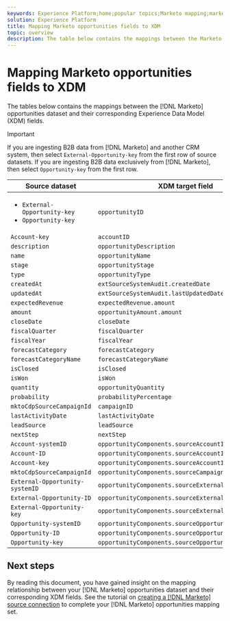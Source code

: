 ```yaml
---
keywords: Experience Platform;home;popular topics;Marketo mapping;marketo mapping
solution: Experience Platform
title: Mapping Marketo opportunities fields to XDM
topic: overview
description: The table below contains the mappings between the Marketo Opportunities dataset and their corresponding XDM fields.
---
```


# Mapping Marketo opportunities fields to XDM

The tables below contains the mappings between the [!DNL Marketo] opportunities dataset and their corresponding Experience Data Model (XDM) fields.

>[!IMPORTANT]
>
>If you are ingesting B2B data from [!DNL Marketo] and another CRM system, then select `External-Opportunity-key` from the first row of source datasets. If you are ingesting B2B data exclusively from [!DNL Marketo], then select `Opportunity-key` from the first row.

| Source dataset | XDM target field |
| -------------- | ---------------- |
| <ul><li>`External-Opportunity-key`</li><li>`Opportunity-key`</li></ul> | `opportunityID` |
| `Account-key` | `accountID` |
| `description` | `opportunityDescription` |
| `name` | `opportunityName` |
| `stage` | `opportunityStage` |
| `type` | `opportunityType` |
| `createdAt` | `extSourceSystemAudit.createdDate` |
| `updatedAt` | `extSourceSystemAudit.lastUpdatedDate` |
| `expectedRevenue` | `expectedRevenue.amount` |
| `amount` | `opportunityAmount.amount` |
| `closeDate` | `closeDate` |
| `fiscalQuarter` | `fiscalQuarter` |
| `fiscalYear` | `fiscalYear` |
| `forecastCategory` | `forecastCategory` |
| `forecastCategoryName` | `forecastCategoryName` |
| `isClosed` | `isClosed` |
| `isWon` | `isWon` |
| `quantity` | `opportunityQuantity` |
| `probability` | `probabilityPercentage` |
| `mktoCdpSourceCampaignId` | `campaignID` |
| `lastActivityDate` | `lastActivityDate` |
| `leadSource` | `leadSource` |
| `nextStep` | `nextStep` |
| `Account-systemID` | `opportunityComponents.sourceAccountID.systemID` |
| `Account-ID` | `opportunityComponents.sourceAccountID.ID` |
| `Account-key` | `opportunityComponents.sourceAccountID.key` |
| `mktoCdpSourceCampaignId` | `opportunityComponents.sourceCampaignID.ID` |
| `External-Opportunity-systemID` | `opportunityComponents.sourceExternalID.systemID` |
| `External-Opportunity-ID` | `opportunityComponents.sourceExternalID.ID` |
| `External-Opportunity-key` | `opportunityComponents.sourceExternalID.key` |
| `Opportunity-systemID` | `opportunityComponents.sourceOpportunityID.systemID` |
| `Opportunity-ID` | `opportunityComponents.sourceOpportunityID.ID` |
| `Opportunity-key` | `opportunityComponents.sourceOpportunityID.key` |

## Next steps

By reading this document, you have gained insight on the mapping relationship between your [!DNL Marketo] opportunities dataset and their corresponding XDM fields. See the tutorial on [creating a [!DNL Marketo] source connection](../../../tutorials/ui/create/adobe-applications/marketo.md) to complete your [!DNL Marketo] opportunities mapping set.
